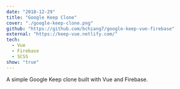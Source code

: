 ```yaml
---
date: "2018-12-29"
title: "Google Keep Clone"
cover: "./google-keep-clone.png"
github: "https://github.com/bchiang7/google-keep-vue-firebase"
external: "https://keep-vue.netlify.com/"
tech:
  - Vue
  - Firebase
  - SCSS
show: "true"
---
```


A simple Google Keep clone built with Vue and Firebase.
